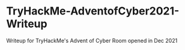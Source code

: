 # TryHackMe-AdventofCyber2021-Writeup
Writeup for TryHackMe's Advent of Cyber Room opened in Dec 2021
